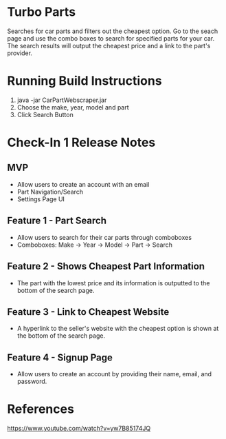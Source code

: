 # Turbo Parts
Searches for car parts and filters out the cheapest option. Go to the seach page
and use the combo boxes to search for specified parts for your car. The search results
will output the cheapest price and a link to the part's provider.

# Running Build Instructions
1. java -jar CarPartWebscraper.jar
2. Choose the make, year, model and part
3. Click Search Button

# Check-In 1 Release Notes
## MVP
- Allow users to create an account with an email
- Part Navigation/Search
- Settings Page UI

## Feature 1 - Part Search
- Allow users to search for their car parts through comboboxes
- Comboboxes: Make -> Year -> Model -> Part -> Search

## Feature 2 - Shows Cheapest Part Information
- The part with the lowest price and its information is outputted to the bottom of the search page.

## Feature 3 - Link to Cheapest Website
- A hyperlink to the seller's website with the cheapest option is shown at the bottom of the search page.

## Feature 4 - Signup Page
- Allow users to create an account by providing their name, email, and password.

# References
https://www.youtube.com/watch?v=yw7B85174JQ
